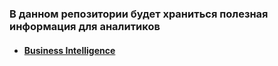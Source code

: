 ### В данном репозитории будет храниться полезная информация для аналитиков

- #### [Business Intelligence](https://github.com/EvgeniyLezh/data-engineering-study/tree/main/module01)